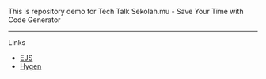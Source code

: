 This is repository demo for Tech Talk Sekolah.mu - Save Your Time with Code Generator

---
Links
- [EJS](https://ejs.co/)
- [Hygen](https://www.hygen.io/)